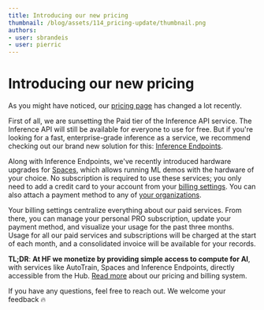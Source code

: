 ```yaml
---
title: Introducing our new pricing
thumbnail: /blog/assets/114_pricing-update/thumbnail.png
authors:
- user: sbrandeis
- user: pierric
---
```


<h1>Introducing our new pricing</h1>


As you might have noticed, our [pricing page](https://huggingface.co/pricing) has changed a lot recently.

First of all, we are sunsetting the Paid tier of the Inference API service. The Inference API will still be available for everyone to use for free. But if you're looking for a fast, enterprise-grade inference as a service, we recommend checking out our brand new solution for this: [Inference Endpoints](https://huggingface.co/inference-endpoints).

Along with Inference Endpoints, we've recently introduced hardware upgrades for [Spaces](https://huggingface.co/spaces/launch), which allows running ML demos with the hardware of your choice. No subscription is required to use these services; you only need to add a credit card to your account from your [billing settings](https://huggingface.co/settings/billing). You can also attach a payment method to any of [your organizations](https://huggingface.co/settings/organizations).

Your billing settings centralize everything about our paid services. From there, you can manage your personal PRO subscription, update your payment method, and visualize your usage for the past three months. Usage for all our paid services and subscriptions will be charged at the start of each month, and a consolidated invoice will be available for your records.

**TL;DR**: **At HF we monetize by providing simple access to compute for AI**, with services like AutoTrain, Spaces and Inference Endpoints, directly accessible from the Hub. [Read more](https://huggingface.co/docs/hub/billing) about our pricing and billing system.

If you have any questions, feel free to reach out. We welcome your feedback 🔥

